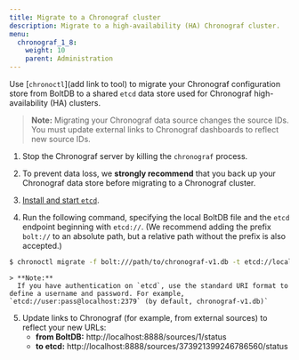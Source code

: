 ```yaml
---
title: Migrate to a Chronograf cluster
description: Migrate to a high-availability (HA) Chronograf cluster.
menu:
  chronograf_1_8:
    weight: 10
    parent: Administration
---
```


Use [`chronoctl`](add link to tool) to migrate your Chronograf configuration store from BoltDB to a shared `etcd` data store used for Chronograf high-availability (HA) clusters.

> **Note:**  Migrating your Chronograf data source changes the source IDs. You must update external links to Chronograf dashboards to reflect new source IDs.

1. Stop the Chronograf server by killing the `chronograf` process.

2. To prevent data loss, we **strongly recommend** that you back up your Chronograf data store before migrating to a Chronograf cluster.

3. [Install and start `etcd`](/chronograf/v1.8/guides/high-availability-etcd#install-and-start-etcd).

4. Run the following command, specifying the local BoltDB file and the `etcd` endpoint beginning with `etcd://`. (We recommend adding the prefix `bolt://` to an absolute path, but a relative path without the prefix is also accepted.)

```sh
$ chronoctl migrate -f bolt:///path/to/chronograf-v1.db -t etcd://localhost:2379
```

    > **Note:** 
      If you have authentication on `etcd`, use the standard URI format to define a username and password. For example, `etcd://user:pass@localhost:2379` (by default, chronograf-v1.db)`

5. Update links to Chronograf (for example, from external sources) to reflect your new URLs:
    - **from BoltDB:**
    http://localhost:8888/sources/1/status
    - **to etcd:**
    http://localhost:8888/sources/373921399246786560/status

